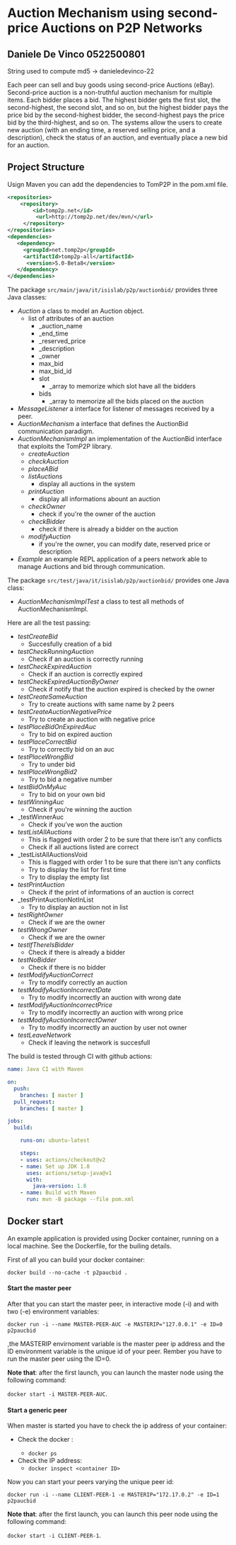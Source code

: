 # Auction Mechanism using second-price Auctions on P2P Networks
## Daniele De Vinco 0522500801 

String used to compute md5 -> danieledevinco-22

Each peer can sell and buy goods using second-price Auctions (eBay). Second-price auction is a non-truthful auction mechanism for multiple items. Each bidder places a bid. The highest bidder gets the first slot, the second-highest, the second slot, and so on, but the highest bidder pays the price bid by the second-highest bidder, the second-highest pays the price bid by the third-highest, and so on. The systems allow the users to create new auction (with an ending time, a reserved selling price, and a description), check the status of an auction, and eventually place a new bid for an auction.

## Project Structure

Usign Maven you can add the dependencies to TomP2P in the pom.xml file. 

```xml
<repositories>
    <repository>
        <id>tomp2p.net</id>
         <url>http://tomp2p.net/dev/mvn/</url>
     </repository>
</repositories>
<dependencies>
   <dependency>
     <groupId>net.tomp2p</groupId>
     <artifactId>tomp2p-all</artifactId>
      <version>5.0-Beta8</version>
   </dependency>
</dependencies>
```

The package ```src/main/java/it/isislab/p2p/auctionbid/``` provides three Java classes:

- _Auction_ a class to model an Auction object.
  - list of attributes of an auction
    - _auction_name
    - _end_time
    - _reserved_price
    - _description
    - _owner
    - max_bid
    - max_bid_id
    - slot
      - _array to memorize which slot have all the bidders
    - bids
      - _array to memorize all the bids placed on the auction
- _MessageListener_ a interface for listener of messages received by a peer.
- _AuctionMechanism_ a interface that defines the AuctionBid communication paradigm.	
- _AuctionMechanismImpl_ an implementation of the AuctionBid interface that exploits the TomP2P library.
  - _createAuction_
  - _checkAuction_
  - _placeABid_
  - _listAuctions_
    - display all auctions in the system
  - _printAuction_
    - display all informations abount an auction
  - _checkOwner_
    - check if you're the owner of the auction
  - _checkBidder_
    - check if there is already a bidder on the auction
  - _modifyAuction_
    - if you're the owner, you can modify date, reserved price or description
- _Example_ an example REPL application of a peers network able to manage Auctions and bid through communication.

The package ```src/test/java/it/isislab/p2p/auctionbid/``` provides one Java class:
- _AuctionMechanismImplTest_  a class to test all methods of AuctionMechanismImpl.

Here are all the test passing:

- _testCreateBid_ 
  - Succesfully creation of a bid
- _testCheckRunningAuction_ 
  - Check if an auction is correctly running
- _testCheckExpiredAuction_ 
  - Check if an auction is correctly expired	
- _testCheckExpiredAuctionByOwner_ 
  - Check if notify that the auction expired is checked by the owner
- _testCreateSameAuction_
  - Try to create auctions with same name by 2 peers
- _testCreateAuctionNegativePrice_
  - Try to create an auction with negative price
- _testPlaceBidOnExpiredAuc_
  - Try to bid on expired auction
- _testPlaceCorrectBid_
  - Try to correctly bid on an auc
- _testPlaceWrongBid_
  - Try to under bid
- _testPlaceWrongBid2_
  - Try to bid a negative number
- _testBidOnMyAuc_
  - Try to bid on your own bid
- _testWinningAuc_
  - Check if you're winning the auction
- _testWinnerAuc
  - Check if you've won the auction
- _testListAllAuctions_
  - This is flagged with order 2 to be sure that there isn't any conflicts
  - Check if all auctions listed are correct
- _testListAllAuctionsVoid
  - This is flagged with order 1 to be sure that there isn't any conflicts
  - Try to display the list for first time
  - Try to display the empty list
- _testPrintAuction_
  - Check if the print of informations of an auction is correct
- _testPrintAuctionNotInList
  - Try to display an auction not in list
- _testRightOwner_
  - Check if we are the owner
- _testWrongOwner_
  - Check if we are the owner
- _testIfThereIsBidder_
  - Check if there is already a bidder
- _testNoBidder_
  - Check if there is no bidder
- _testModifyAuctionCorrect_
  - Try to modify correctly an auction
- _testModifyAuctionIncorrectDate_
  - Try to modify incorrectly an auction with wrong date
- _testModifyAuctionIncorrectPrice_
  - Try to modify incorrectly an auction with wrong price
- _testModifyAuctionIncorrectOwner_
  - Try to modify incorrectly an auction by user not owner
- _testLeaveNetwork_ 
  - Check if leaving the network is succesfull

The build is tested through CI with github actions:

```yml
name: Java CI with Maven

on:
  push:
    branches: [ master ]
  pull_request:
    branches: [ master ]

jobs:
  build:

    runs-on: ubuntu-latest

    steps:
    - uses: actions/checkout@v2
    - name: Set up JDK 1.8
      uses: actions/setup-java@v1
      with:
        java-version: 1.8
    - name: Build with Maven
      run: mvn -B package --file pom.xml
```

## Docker start

An example application is provided using Docker container, running on a local machine. See the Dockerfile, for the builing details.

First of all you can build your docker container:

```docker build --no-cache -t p2paucbid .```

#### Start the master peer

After that you can start the master peer, in interactive mode (-i) and with two (-e) environment variables:

```docker run -i --name MASTER-PEER-AUC -e MASTERIP="127.0.0.1" -e ID=0 p2paucbid```

,the MASTERIP envirnoment variable is the master peer ip address and the ID environment variable is the unique id of your peer. Rember you have to run the master peer using the ID=0.

**Note that**: after the first launch, you can launch the master node using the following command: 

```docker start -i MASTER-PEER-AUC```.

#### Start a generic peer

When master is started you have to check the ip address of your container:

- Check the docker <container ID>: 
  - ```docker ps```
- Check the IP address: 
  - ```docker inspect <container ID>```

Now you can start your peers varying the unique peer id:

```docker run -i --name CLIENT-PEER-1 -e MASTERIP="172.17.0.2" -e ID=1 p2paucbid```

**Note that**: after the first launch, you can launch this peer node using the following command:

```docker start -i CLIENT-PEER-1```.
